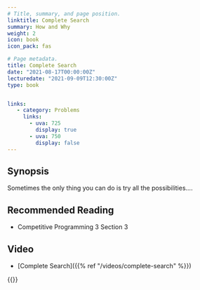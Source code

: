 ```yaml
---
# Title, summary, and page position.
linktitle: Complete Search
summary: How and Why
weight: 2
icon: book
icon_pack: fas

# Page metadata.
title: Complete Search
date: "2021-08-17T00:00:00Z"
lecturedate: "2021-09-09T12:30:00Z"
type: book


links:
   - category: Problems
     links:
       - uva: 725
         display: true
       - uva: 750
         display: false
---
```


## Synopsis

Sometimes the only thing you can do is try all the possibilities....

## Recommended Reading

  - Competitive Programming 3 Section 3

## Video

  - [Complete Search]({{% ref "/videos/complete-search" %}})


{{<links>}}
